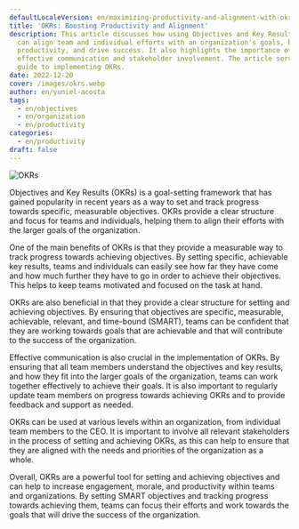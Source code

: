 ```yaml
---
defaultLocaleVersion: en/maximizing-productivity-and-alignment-with-okrs-a-guide-to-setting-and-achieving-objectives
title: 'OKRs: Boosting Productivity and Alignment'
description: This article discusses how using Objectives and Key Results (OKRs)
  can align team and individual efforts with an organization's goals, boost
  productivity, and drive success. It also highlights the importance of
  effective communication and stakeholder involvement. The article serves as a
  guide to implementing OKRs.
date: 2022-12-20
cover: /images/okrs.webp
author: en/yuniel-acosta
tags:
  - en/objectives
  - en/organization
  - en/productivity
categories:
  - en/productivity
draft: false
---
```


![OKRs](/images/okrs.webp 'OKRs')

Objectives and Key Results (OKRs) is a goal-setting framework that has gained popularity in recent years as a way to set and track progress towards specific, measurable objectives. OKRs provide a clear structure and focus for teams and individuals, helping them to align their efforts with the larger goals of the organization.

One of the main benefits of OKRs is that they provide a measurable way to track progress towards achieving objectives. By setting specific, achievable key results, teams and individuals can easily see how far they have come and how much further they have to go in order to achieve their objectives. This helps to keep teams motivated and focused on the task at hand.

OKRs are also beneficial in that they provide a clear structure for setting and achieving objectives. By ensuring that objectives are specific, measurable, achievable, relevant, and time-bound (SMART), teams can be confident that they are working towards goals that are achievable and that will contribute to the success of the organization.

Effective communication is also crucial in the implementation of OKRs. By ensuring that all team members understand the objectives and key results, and how they fit into the larger goals of the organization, teams can work together effectively to achieve their goals. It is also important to regularly update team members on progress towards achieving OKRs and to provide feedback and support as needed.

OKRs can be used at various levels within an organization, from individual team members to the CEO. It is important to involve all relevant stakeholders in the process of setting and achieving OKRs, as this can help to ensure that they are aligned with the needs and priorities of the organization as a whole.

Overall, OKRs are a powerful tool for setting and achieving objectives and can help to increase engagement, morale, and productivity within teams and organizations. By setting SMART objectives and tracking progress towards achieving them, teams can focus their efforts and work towards the goals that will drive the success of the organization.
